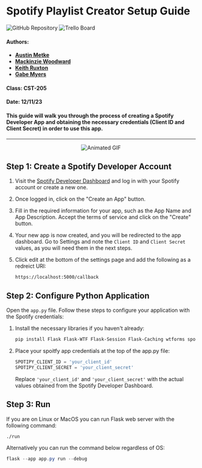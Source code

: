 # Spotify Playlist Creator Setup Guide

<div>
  <a href="https://github.com/Austin-Metke/CST205-Final-Project" style="text-decoration: none;">
    <img src="https://img.shields.io/badge/Project%20Repository-grey?style=flat-square&logo=github&logoColor=white" alt="GitHub Repository">
  </a>
  <a href="https://trello.com/b/3WILazhQ/cst-205-team-9477" style="text-decoration: none;">
    <img src="https://img.shields.io/badge/Project%20Board-white?style=flat-square&logo=trello&logoColor=blue" alt="Trello Board">
  </a>
</div>

#### Authors: 
* [**Austin Metke**](https://github.com/Austin-Metke)
* [**Mackinzie Woodward**](https://github.com/kinziegrace4)
* [**Keith Ruxton**](https://github.com/keith-ruxton)
* [**Gabe Myers**](https://github.com/gabethemyers)
#### Class: CST-205
#### Date: 12/11/23
#### 

 #### This guide will walk you through the process of creating a Spotify Developer App and obtaining the necessary credentials (Client ID and Client Secret) in order to use this app.
---
<div align="center">
  <img src="https://media4.giphy.com/media/v1.Y2lkPTc5MGI3NjExMGpwbWpjMzJjdXlvcnBsdG10eTl4c2FmMThoMW8zbWZkdmFwcDRjcyZlcD12MV9pbnRlcm5hbF9naWZfYnlfaWQmY3Q9Zw/LX8ZkoLXonTzR2YExC/giphy.gif" alt="Animated GIF">
</div>

## Step 1: Create a Spotify Developer Account

1. Visit the [Spotify Developer Dashboard](https://developer.spotify.com/dashboard/login) and log in with your Spotify account or create a new one.

2. Once logged in, click on the "Create an App" button.

3. Fill in the required information for your app, such as the App Name and App Description. Accept the terms of service and click on the "Create" button.

4. Your new app is now created, and you will be redirected to the app dashboard. Go to Settings and note the `Client ID` and `Client Secret` values, as you will need them in the next steps.

5. Click edit at the bottom of the settings page and add the following as a redreict URI:
   ```
   https://localhost:5000/callback
   ```
## Step 2: Configure Python Application

Open the `app.py` file. Follow these steps to configure your application with the Spotify credentials:

1. Install the necessary libraries if you haven't already:

   ```bash
   pip install Flask Flask-WTF Flask-Session Flask-Caching wtforms spotipy
   ```

2. Place your spoitfy app credentials at the top of the app.py file:

   ```python
   SPOTIPY_CLIENT_ID = 'your_client_id'
   SPOTIPY_CLIENT_SECRET = 'your_client_secret'                                                        
   ```

   Replace `'your_client_id'` and `'your_client_secret'` with the actual values obtained from the Spotify Developer Dashboard.


## Step 3: Run

  If you are on Linux or MacOS you can run Flask web server with the following command:
  
   ```bash
   ./run
   ```
   
  Alternatively you can run the command below regardless of OS:
  
  ```powershell
  flask --app app.py run --debug
  ```